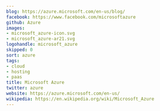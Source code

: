 ```yaml
---
blog: https://azure.microsoft.com/en-us/blog/
facebook: https://www.facebook.com/microsoftazure
github: Azure
images:
- microsoft_azure-icon.svg
- microsoft_azure-ar21.svg
logohandle: microsoft_azure
skipped: 0
sort: azure
tags:
- cloud
- hosting
- paas
title: Microsoft Azure
twitter: azure
website: https://azure.microsoft.com/en-us/
wikipedia: https://en.wikipedia.org/wiki/Microsoft_Azure
---
```

